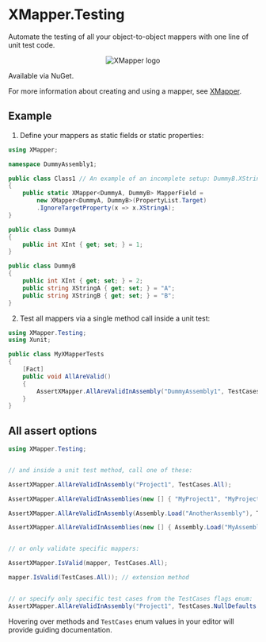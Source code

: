 # XMapper.Testing
Automate the testing of all your object-to-object mappers with one line of unit test code.
<p align="center">
    <img src="https://avatars.githubusercontent.com/u/103217522?s=150&v=4" alt="XMapper logo"/>
</p>

Available via NuGet.

For more information about creating and using a mapper, see [XMapper](https://github.com/XMapper/XMapper).

## Example

1. Define your mappers as static fields or static properties:
```csharp
using XMapper;

namespace DummyAssembly1;

public class Class1 // An example of an incomplete setup: DummyB.XStringB has no match.
{ 
    public static XMapper<DummyA, DummyB> MapperField =
        new XMapper<DummyA, DummyB>(PropertyList.Target)
        .IgnoreTargetProperty(x => x.XStringA);
}

public class DummyA
{
    public int XInt { get; set; } = 1;
}

public class DummyB
{
    public int XInt { get; set; } = 2;
    public string XStringA { get; set; } = "A";
    public string XStringB { get; set; } = "B";
}
```

2. Test all mappers via a single method call inside a unit test:
```csharp
using XMapper.Testing;
using Xunit;

public class MyXMapperTests
{
    [Fact]
    public void AllAreValid()
    {
        AssertXMapper.AllAreValidInAssembly("DummyAssembly1", TestCases.All);
    }
}

```

## All assert options
```csharp
using XMapper.Testing;


// and inside a unit test method, call one of these:

AssertXMapper.AllAreValidInAssembly("Project1", TestCases.All);

AssertXMapper.AllAreValidInAssemblies(new [] { "MyProject1", "MyProject2" }, TestCases.All);

AssertXMapper.AllAreValidInAssembly(Assembly.Load("AnotherAssembly"), TestCases.All); 

AssertXMapper.AllAreValidInAssemblies(new [] { Assembly.Load("MyAssembly1"), Assembly.Load("MyAssembly2") }, TestCases.All);


// or only validate specific mappers:

AssertXMapper.IsValid(mapper, TestCases.All);

mapper.IsValid(TestCases.All)); // extension method


// or specify only specific test cases from the TestCases flags enum:
AssertXMapper.AllAreValidInAssembly("Project1", TestCases.NullDefaults | TestCases.NotNullDefaults);
```

Hovering over methods and `TestCases` enum values in your editor will provide guiding documentation.
